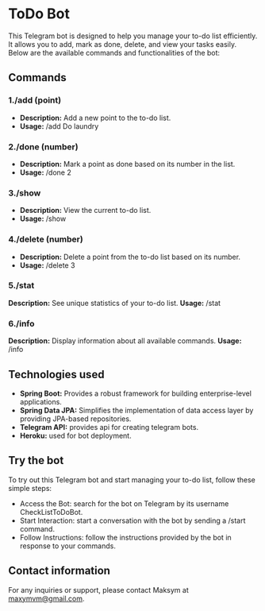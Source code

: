 # **ToDo Bot**
This Telegram bot is designed to help you manage your to-do list efficiently.
It allows you to add, mark as done, delete, and view your tasks easily. Below are the available commands and functionalities of the bot:

## **Commands**

### **1./add (point)**
* **Description:** Add a new point to the to-do list.
* **Usage:** /add Do laundry

### **2./done (number)**
* **Description:** Mark a point as done based on its number in the list.
* **Usage:** /done 2

### **3./show**
* **Description:** View the current to-do list.
* **Usage:** /show

### **4./delete (number)**
* **Description:** Delete a point from the to-do list based on its number.
* **Usage:** /delete 3

### **5./stat**
**Description:** See unique statistics of your to-do list.
**Usage:** /stat

### **6./info**
**Description:** Display information about all available commands.
**Usage:** /info

## **Technologies used**

* **Spring Boot:** Provides a robust framework for building enterprise-level applications.
* **Spring Data JPA:** Simplifies the implementation of data access layer by providing JPA-based repositories.
* **Telegram API:** provides api for creating telegram bots.
* **Heroku:** used for bot deployment.

## **Try the bot**

To try out this Telegram bot and start managing your to-do list, follow these simple steps:
* Access the Bot: search for the bot on Telegram by its username CheckListToDoBot.
* Start Interaction: start a conversation with the bot by sending a /start command.
* Follow Instructions: follow the instructions provided by the bot in response to your commands.

## **Contact information**

For any inquiries or support, please contact Maksym at maxymvm@gmail.com.
